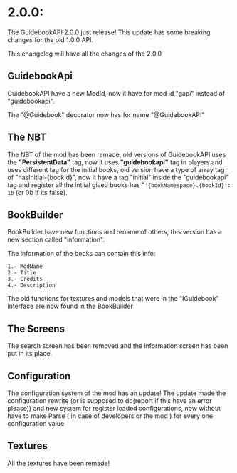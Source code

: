 # 2.0.0:

The GuidebookAPI 2.0.0 just release! This update has some breaking changes for the old 1.0.0 API.

This changelog will have all the changes of the 2.0.0

## GuidebookApi

GuidebookAPI have a new ModId, now it have for mod id "gapi" instead of "guidebookapi".

The "@Guidebook" decorator now has for name "@GuidebookAPI"

## The NBT

The NBT of the mod has been remade, old versions of GuidebookAPI uses the **"PersistentData"** tag, now it uses **"guidebookapi"** tag in players and uses different tag for the initial books,
old version have a type of array tag of "hasInitial-{bookId}", now it have a tag "initial" inside the "guidebookapi" tag and register all the intiial gived books has "`'{bookNamespace}.{bookId}': 1b` (or 0b if its false).

## BookBuilder

BookBuilder have new functions and rename of others, this version has a new section called "information".

The information of the books can contain this info:
```
1.- ModName
2.- Title
3.- Credits
4.- Description
```

The old functions for textures and models that were in the "IGuidebook" interface are now found in the BookBuilder

## The Screens

The search screen has been removed and the information screen has been put in its place.

## Configuration

The configuration system of the mod has an update! The update made the configuration rewrite (or is supposed to do(report if this have an error please)) and new system for register loaded configurations, now without have to make Parse ( in case of developers or the mod ) for every one configuration value

## Textures

All the textures have been remade!